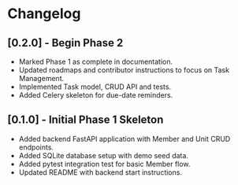 # Changelog

## [0.2.0] - Begin Phase 2
- Marked Phase 1 as complete in documentation.
- Updated roadmaps and contributor instructions to focus on Task Management.
- Implemented Task model, CRUD API and tests.
- Added Celery skeleton for due-date reminders.

## [0.1.0] - Initial Phase 1 Skeleton
- Added backend FastAPI application with Member and Unit CRUD endpoints.
- Added SQLite database setup with demo seed data.
- Added pytest integration test for basic Member flow.
- Updated README with backend start instructions.
